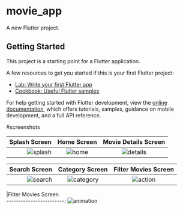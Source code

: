 # movie_app

A new Flutter project.

## Getting Started

This project is a starting point for a Flutter application.

A few resources to get you started if this is your first Flutter project:

- [Lab: Write your first Flutter app](https://docs.flutter.dev/get-started/codelab)
- [Cookbook: Useful Flutter samples](https://docs.flutter.dev/cookbook)

For help getting started with Flutter development, view the
[online documentation](https://docs.flutter.dev/), which offers tutorials,
samples, guidance on mobile development, and a full API reference.

#screenshots

|  Splash Screen         |   Home Screen             |  Movie Details Screen              
------------------------:|:-------------------------:|:-------------------------:
![splash](https://user-images.githubusercontent.com/76426940/219970687-d4c8ff9b-f28e-4974-b656-e43019235810.jpg)|![home](https://user-images.githubusercontent.com/76426940/219970760-a03ae3e6-3dec-45d4-bbe6-772d4cc76179.jpg)|![details](https://user-images.githubusercontent.com/76426940/219970776-c0336b04-ce76-4d2e-a036-86c5a3cfb64f.jpg)


|Search Screen           |   Category Screen         |  Filter Movies Screen                  
------------------------:|:-------------------------:|:-------------------------:
![search](https://user-images.githubusercontent.com/76426940/219977889-ca9da0e3-cf47-413f-a6b8-f16e028dce12.jpg)|![category](https://user-images.githubusercontent.com/76426940/220614906-97f190ec-40ba-4920-aa93-aba12fea3d11.jpg)|![action](https://user-images.githubusercontent.com/76426940/220615123-735ffe27-94bb-4298-9d92-4eb7cca29bb9.jpg)

|Filter Movies Screen         
------------------------:
![animation](https://user-images.githubusercontent.com/76426940/220615298-ca1cede3-aaab-48d7-a341-b4e09e85aaa9.jpg)


